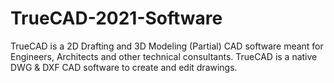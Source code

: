 # TrueCAD-2021-Software
TrueCAD is a 2D Drafting and 3D Modeling (Partial) CAD software meant for Engineers, Architects and other technical consultants. TrueCAD is a native DWG &amp; DXF CAD software to create and edit drawings.
